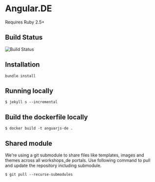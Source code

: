 # Angular.DE

Requires Ruby 2.5+

## Build Status
![Build Status](https://github.com/workshops-de/angular.de/workflows/Build%20Jekyll%20and%20Deploy%20to%20Firebase/badge.svg?branch=master)

## Installation

```
bundle install
```

## Running locally

```
$ jekyll s --incremental
```

## Build the dockerfile locally

```
$ docker build -t anguarjs-de .
```

## Shared module

We're using a git submodule to share files like templates, images and themes across all workshops_de portals. Use following command to pull and update the repository including submodule.

```
$ git pull --recurse-submodules
```
